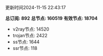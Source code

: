更新时间2024-11-15 22:43:17

**总订阅: 892**
**总节点: 160519**
**有效节点: 18704**
- v2ray节点: 14520
- trojan节点: 2422
- ss节点: 1644
- ssr节点: 118
